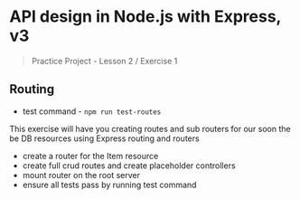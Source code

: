# API design in Node.js with Express, v3

> Practice Project - Lesson 2 / Exercise 1

## Routing

- test command - `npm run test-routes`

This exercise will have you creating routes and sub routers for our soon the be DB resources using Express routing and routers

- create a router for the Item resource
- create full crud routes and create placeholder controllers
- mount router on the root server
- ensure all tests pass by running test command
